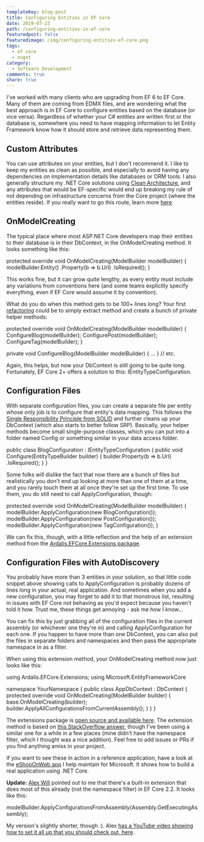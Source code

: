 ```yaml
---
templateKey: blog-post
title: Configuring Entities in EF Core
date: 2019-07-23
path: /configuring-entities-in-ef-core
featuredpost: false
featuredimage: /img/configuring-entities-ef-core.png
tags:
  - ef core 
  - nuget
category:
  - Software Development
comments: true
share: true
---
```


I've worked with many clients who are upgrading from EF 6 to EF Core. Many of them are coming from EDMX files, and are wondering what the best approach is in EF Core to configure entities based on the database (or vice versa). Regardless of whether your C# entities are written first or the database is, somewhere you need to have mapping information to let Entity Framework know how it should store and retrieve data representing them.

## Custom Attributes

You can use attributes on your entities, but I don't recommend it. I like to keep my entities as clean as possible, and especially to avoid having any dependencies on implementation details like databases or ORM tools. I also generally structure my .NET Core solutions using [Clean Architecture](https://github.com/ardalis/CleanArchitecture), and any attributes that would be EF-specific would end up breaking my rule of not depending on infrastructure concerns from the Core project (where the entities reside). If you really want to go this route, learn more [here](https://docs.microsoft.com/en-us/ef/core/modeling/relational/columns).

## OnModelCreating

The typical place where most ASP.NET Core developers map their entities to their database is in their DbContext, in the OnModelCreating method. It looks something like this:

protected override void OnModelCreating(ModelBuilder modelBuilder)         {             
    modelBuilder.Entity<Blog>()
        .Property(b => b.Url)
        .IsRequired();
} 

This works fine, but it can grow quite lengthy, as every entity must include any variations from conventions here (and some teams explicitly specify everything, even if EF Core would assume it by convention).

What do you do when this method gets to be 100+ lines long? Your first [refactoring](https://www.pluralsight.com/courses/refactoring-fundamentals) could be to simply extract method and create a bunch of private helper methods:

protected override void OnModelCreating(ModelBuilder modelBuilder)         {
    ConfigureBlog(modelBuilder);
    ConfigurePost(modelBuilder);
    ConfigureTag(modelBuilder);
}

private void ConfigureBlog(ModelBuilder modelBuilder) { ... }
// etc.  

Again, this helps, but now your DbContext is still going to be quite long. Fortunately, EF Core 2+ offers a solution to this: IEntityTypeConfiguration<TEntity>.

## Configuration Files

With separate configuration files, you can create a separate file per entity whose only job is to configure that entity's data mapping. This follows the [Single Responsibility Principle from SOLID](https://www.pluralsight.com/courses/csharp-solid-principles) and further cleans up your DbContext (which also starts to better follow SRP). Basically, your helper methods become small single-purpose classes, which you can put into a folder named Config or something similar in your data access folder.

public class BlogConfiguration : IEntityTypeConfiguration<Blog>
{
    public void Configure(EntityTypeBuilder builder)
    {
        builder.Property(b => b.Url)
            .IsRequired();
    }
}

Some folks will dislike the fact that now there are a bunch of files but realistically you don't end up looking at more than one of them at a time, and you rarely touch them at all once they're set up the first time. To use them, you do still need to call ApplyConfiguration, though:

protected override void OnModelCreating(ModelBuilder modelBuilder)         {
     modelBuilder.ApplyConfiguration(new BlogConfiguration());
     modelBuilder.ApplyConfiguration(new PostConfiguration());
     modelBuilder.ApplyConfiguration(new TagConfiguration());
}

We can fix this, though, with a little reflection and the help of an extension method from the [Ardalis.EFCore.Extensions package](https://www.nuget.org/packages/Ardalis.EFCore.Extensions/).

## Configuration Files with AutoDiscovery

You probably have more than 3 entities in your solution, so that little code snippet above showing calls to ApplyConfiguration is probably dozens of lines long in your actual, real application. And sometimes when you add a new configuration, you may forget to add it to that monstrous list, resulting in issues with EF Core not behaving as you'd expect because you haven't told it how. Trust me, these things get annoying - ask me how I know...

You can fix this by just grabbing all of the configuration files in the current assembly (or whichever one they're in) and calling ApplyConfiguration for each one. If you happen to have more than one DbContext, you can also put the files in separate folders and namespaces and then pass the appropriate namespace in as a filter.

When using this extension method, your OnModelCreating method now just looks like this:

using Ardalis.EFCore.Extensions;
using Microsoft.EntityFrameworkCore

namespace YourNamespace
{
    public class AppDbContext : DbContext
    {
        protected override void OnModelCreating(ModelBuilder builder)
        {
            base.OnModelCreating(builder);
            builder.ApplyAllConfigurationsFromCurrentAssembly();
        }
    }
}

The extensions package is [open source and available here](https://github.com/ardalis/EFCore.Extensions). The extension method is based on [this StackOverflow answer](https://stackoverflow.com/questions/47013752/bulk-register-ientitytypeconfiguration-entity-framework-core/47263024#47263024), though I've been using a similar one for a while in a few places (mine didn't have the namespace filter, which I thought was a nice addition). Feel free to add issues or PRs if you find anything amiss in your project.

If you want to see these in action in a reference application, have a look at the [eShopOnWeb app](https://github.com/dotnet-architecture/eShopOnWeb) I help maintain for Microsoft. It shows how to build a real application using .NET Core.

**Update:** [Alex Will](https://twitter.com/alwill_dotnet) pointed out to me that there's a built-in extension that does most of this already (not the namespace filter) in EF Core 2.2. It looks like this:

modelBuilder.ApplyConfigurationsFromAssembly(Assembly.GetExecutingAssembly);

My version's slightly shorter, though :). Alex [has a YouTube video showing how to set it all up that you should check out, here](https://www.youtube.com/watch?v=M0_hEnDXSo4).
